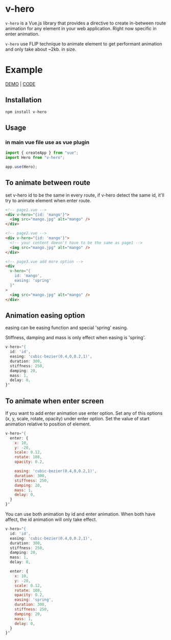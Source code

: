 # v-hero

`v-hero` is a Vue.js library that provides a directive to create in-between route animation for any element in your web application. Right now specific in enter animation.


`v-hero` use FLIP technique to animate element to get performant animation and only take about ~2kb. in size.

# Example

[DEMO](https://v-hero-demo.web.app/) | [CODE](https://github.com/chain1399/v-hero-demo)

## Installation

```bash
npm install v-hero
```

## Usage

### in main vue file use as vue plugin

```js
import { createApp } from "vue";
import Hero from "v-hero";

app.use(Hero);
```

## To animate between route

set v-hero id to be the same in every route, if v-hero detect the same id, it'll try to animate element when enter route.

```html
<!-- page1.vue -->
<div v-hero="{id: 'mango'}">
  <img src="mango.jpg" alt="mango" />
</div>

<!-- page2.vue -->
<div v-hero="{id: 'mango'}">
  <!-- your content doesn't have to be the same as page1 -->
  <img src="mango.jpg" alt="mango" />
</div>

<!-- page3.vue add more option -->
<div
  v-hero="{
    id: 'mango',
    easing: 'spring'
  }"	
>
  <img src="mango.jpg" alt="mango" />
</div>

```


## Animation easing option
easing can be easing function and special 'spring' easing.

Stiffness, damping and mass is only effect when easing is 'spring'.
```js
v-hero="{
  id: 'id',
  easing: 'cubic-bezier(0.4,0,0.2,1)',
  duration: 300,
  stiffness: 250,
  damping: 20,
  mass: 1,
  delay: 0,
}"
```

## To animate when enter screen 
If you want to add enter animation use enter option.
Set any of this options (x, y, scale, rotate, opacity) under enter option.
Set the value of start animation relative to position of element.
```js
v-hero="{
  enter: {
    x: 10,
    y: -20,
    scale: 0.12,
    rotate: 180,
    opacity: 0.2,

    easing: 'cubic-bezier(0.4,0,0.2,1)',
    duration: 300,
    stiffness: 250,
    damping: 20,
    mass: 1,
    delay: 0,
  }
}"
```


You can use both animation by id and enter animation.
When both have affect, the id animation will only take effect.
```js
v-hero="{
  id: 'id',
  easing: 'cubic-bezier(0.4,0,0.2,1)',
  duration: 300,
  stiffness: 250,
  damping: 20,
  mass: 1,
  delay: 0,

  enter: {
    x: 10,
    y: -20,
    scale: 0.12,
    rotate: 180,
    opacity: 0.2,
    easing: 'spring',
    duration: 300,
    stiffness: 250,
    damping: 20,
    mass: 1,
    delay: 0,
  }
}"
```